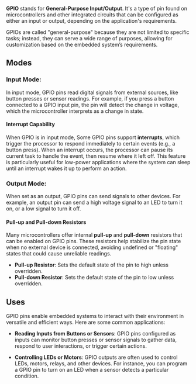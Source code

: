 **GPIO** stands for **General-Purpose Input/Output**. It's a type of pin found on microcontrollers and other integrated circuits that can be configured as either an input or output, depending on the application's requirements.

GPIOs are called "general-purpose" because they are not limited to specific tasks; instead, they can serve a wide range of purposes, allowing for customization based on the embedded system’s requirements.

## Modes
### **Input Mode**:
In input mode, GPIO pins read digital signals from external sources, like button presses or sensor readings. 
For example, if you press a button connected to a GPIO input pin, the pin will detect the change in voltage, which the microcontroller interprets as a change in state.
#### Interrupt Capability
When GPIO is in input mode, Some GPIO pins support **interrupts**, which trigger the processor to respond immediately to certain events (e.g., a button press). When an interrupt occurs, the processor can pause its current task to handle the event, then resume where it left off. This feature is particularly useful for low-power applications where the system can sleep until an interrupt wakes it up to perform an action.

### **Output Mode**:
When set as an output, GPIO pins can send signals to other devices. 
For example, an output pin can send a high voltage signal to an LED to turn it on, or a low signal to turn it off.
#### Pull-up and Pull-down Resistors
Many microcontrollers offer internal **pull-up** and **pull-down** resistors that can be enabled on GPIO pins. These resistors help stabilize the pin state when no external device is connected, avoiding undefined or "floating" states that could cause unreliable readings.

- **Pull-up Resistor**: Sets the default state of the pin to high unless overridden.
- **Pull-down Resistor**: Sets the default state of the pin to low unless overridden.

## Uses
GPIO pins enable embedded systems to interact with their environment in versatile and efficient ways. Here are some common applications:

- **Reading Inputs from Buttons or Sensors**: GPIO pins configured as inputs can monitor button presses or sensor signals to gather data, respond to user interactions, or trigger certain actions.
    
- **Controlling LEDs or Motors**: GPIO outputs are often used to control LEDs, motors, relays, and other devices. For instance, you can program a GPIO pin to turn on an LED when a sensor detects a particular condition.